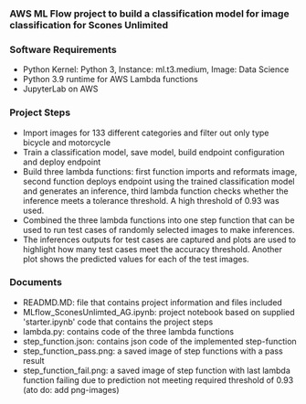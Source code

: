 ### AWS ML Flow project to build a classification model for image classification for Scones Unlimited

### Software Requirements
- Python Kernel: Python 3, Instance: ml.t3.medium, Image: Data Science 
- Python 3.9 runtime for AWS Lambda functions
- JupyterLab on AWS

### Project Steps
- Import images for 133 different categories and filter out only type bicycle and motorcycle
- Train a classification model, save model, build endpoint configuration and deploy endpoint
- Build three lambda functions: first function imports and reformats image, second function 
deploys endpoint using the trained classification model and generates an inference, third lambda 
function checks whether the inference meets a tolerance threshold. A high threshold of 0.93 was used.
- Combined the three lambda functions into one step function that can be used to run test cases
of randomly selected images to make inferences. 
- The inferences outputs for test cases are captured and plots are used to highlight how many test cases
meet the accuracy threshold. Another plot shows the predicted values for each of the test images. 

### Documents
- READMD.MD: file that contains project information and files included
- MLflow_SconesUnlimted_AG.ipynb: project notebook based on supplied 'starter.ipynb' code 
that contains the project steps
- lambda.py: contains code of the three lambda functions
- step_function.json: contains json code of the implemented step-function
- step_function_pass.png: a saved image of step functions with a pass result
- step_function_fail.png: a saved image of step function with last lambda function failing due 
to prediction not meeting required threshold of 0.93 (ato do: add png-images)
